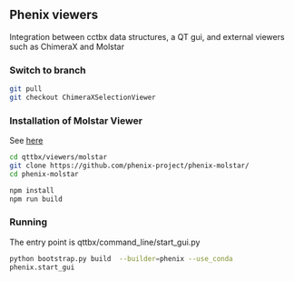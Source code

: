 ## Phenix viewers 
Integration between cctbx data structures, a QT gui, and external viewers such as ChimeraX and Molstar

### Switch to branch
```bash
git pull
git checkout ChimeraXSelectionViewer
```

### Installation of Molstar Viewer
See [here](https://github.com/phenix-project/phenix-molstar)

```bash
cd qttbx/viewers/molstar
git clone https://github.com/phenix-project/phenix-molstar/
cd phenix-molstar

npm install
npm run build
```


### Running
The entry point is qttbx/command_line/start_gui.py
```bash
python bootstrap.py build  --builder=phenix --use_conda 
phenix.start_gui
```
